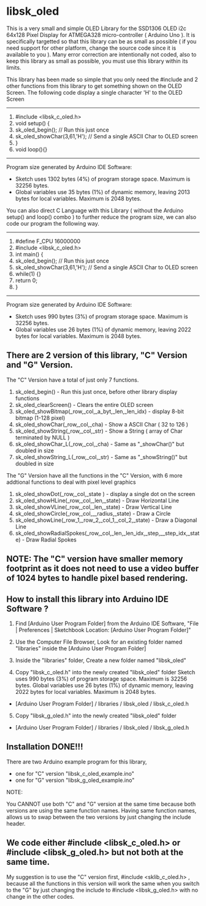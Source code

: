 # libsk_oled

This is a very small and simple OLED Library for the SSD1306 OLED i2c 64x128 Pixel Display for ATMEGA328 micro-controller ( Arduino Uno ). It is specifically targetted so that this library can be as small as possible ( if you need support for other platform, change the source code since it is available to you ). Many error correction are intentionally not coded, also to keep this library as small as possible, you must use this library within its limits. 

This library has been made so simple that you only need the #include and 2 other functions from this library to get something shown on the OLED Screen. The following code display a single character 'H' to the OLED Screen

------

1. #include <libsk_c_oled.h> 
2. void setup() {
3.   sk_oled_begin(); // Run this just once
4.   sk_oled_showChar(3,61,'H'); // Send a single ASCII Char to OLED screen
5. }
6. void loop(){}

------
Program size generated by Arduino IDE Software:
- Sketch uses 1302 bytes (4%) of program storage space. Maximum is 32256 bytes.
- Global variables use 35 bytes (1%) of dynamic memory, leaving 2013 bytes for local variables. Maximum is 2048 bytes.


You can also direct C Language with this Library ( without the Arduino setup() and loop() combo ) to further reduce the program size, we can also code our program the following way.

------

1. #define F_CPU 16000000
2. #include <libsk_c_oled.h> 
3. int main() {
4.   sk_oled_begin(); // Run this just once
5.   sk_oled_showChar(3,61,'H'); // Send a single ASCII Char to OLED screen
6.   while(1) {}
7.   return 0;
8. }

------
Program size generated by Arduino IDE Software:
- Sketch uses 990 bytes (3%) of program storage space. Maximum is 32256 bytes.
- Global variables use 26 bytes (1%) of dynamic memory, leaving 2022 bytes for local variables. Maximum is 2048 bytes.


There are 2 version of this library, "C" Version and "G" Version.
---

The "C" Version have a total of just only 7 functions.

1. sk_oled_begin() - Run this just once, before other library display functions
2. sk_oled_clearScreen() - Clears the entire OLED screen
3. sk_oled_showBitmap(_row,_col,_a_byt,_len,_len_idx) - display 8-bit bitmap (1-128 pixel)
4. sk_oled_showChar(_row,_col,_cha) - Show a ASCII Char ( 32 to 126 )
5. sk_oled_showString(_row,_col,_str) - Show a String ( array of Char terminated by NULL )
6. sk_oled_showChar_L(_row,_col,_cha) - Same as "_showChar()" but doubled in size
7. sk_oled_showString_L(_row,_col,_str) - Same as "_showString()" but doubled in size

The "G" Version have all the functions in the "C" Version, with 6 more addtional functions
to deal with pixel level graphics

1. sk_oled_showDot(_row,_col,_state ) - display a single dot on the screen
2. sk_oled_showHLine(_row,_col,_len,_state) - Draw Horizontal Line
3. sk_oled_showVLine(_row,_col,_len,_state) - Draw Vertical Line
4. sk_oled_showCircle(_row,_col,__radius,_state) - Draw a Circle
5. sk_oled_showLine(_row_1,_row_2,_col_1,_col_2,_state) - Draw a Diagonal Line
6. sk_oled_showRadialSpokes(_row,_col,_len,_len_idx,_step,__step_idx,_state) - Draw Radial Spokes

NOTE: The "C" version have smaller memory footprint as it does not need to use a video buffer of 1024 bytes to handle pixel based rendering.
---

How to install this library into Arduino IDE Software ?
---

1. Find [Arduino User Program Folder] from the Arduino IDE Software, "File | Preferences | Sketchbook Location: [Arduino User Program Folder]"

2. Use the Computer File Browser, Look for an existing folder named "libraries" inside the [Arduino User Program Folder]

3. Inside the "libraries" folder, Create a new folder named "libsk_oled"

4. Copy "libsk_c_oled.h" into the newly created "libsk_oled" folder Sketch uses 990 bytes (3%) of program storage space. Maximum is 32256 bytes.
Global variables use 26 bytes (1%) of dynamic memory, leaving 2022 bytes for local variables. Maximum is 2048 bytes.
- [Arduino User Program Folder] / libraries / libsk_oled / libsk_c_oled.h
 
5. Copy "libsk_g_oled.h" into the newly created "libsk_oled" folder 
- [Arduino User Program Folder] / libraries / libsk_oled / libsk_g_oled.h

Installation DONE!!!
---
   
There are two Arduino example program for this library, 
- one for "C" version "libsk_c_oled_example.ino"
- one for "G" version "libsk_g_oled_example.ino"

NOTE: 

You CANNOT use both "C" and "G" version at the same time because both versions are using
the same function names. Having same function names, allows us to swap between the two 
versions by just changing the include header.

We code either #include <libsk_c_oled.h> or #include <libsk_g_oled.h> but not both at the same time.
---

My suggestion is to use the "C" version first, #include <sklib_c_oled.h> , because all the 
functions in this version will work the same when you switch to the "G" by just changing the 
include to #include <libsk_g_oled.h> with no change in the other codes. 




